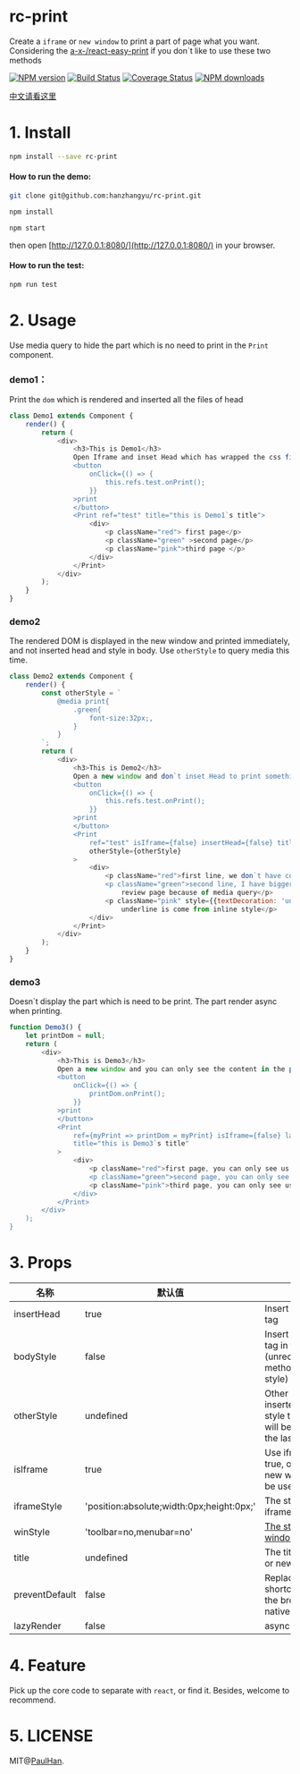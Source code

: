 
# rc-print

Create a `iframe` or `new window` to print a part of page what you want. Considering the [a-x-/react-easy-print](https://github.com/a-x-/react-easy-print) if you don`t like to use these two methods

[![NPM version](https://img.shields.io/npm/v/rc-print.svg?style=flat)](https://npmjs.org/package/rc-print)
[![Build Status](https://www.travis-ci.org/hanzhangyu/rc-print.svg?branch=master)](https://www.travis-ci.org/hanzhangyu/rc-print)
[![Coverage Status](https://coveralls.io/repos/github/hanzhangyu/rc-print/badge.svg?branch=master)](https://coveralls.io/github/hanzhangyu/rc-print?branch=master)
[![NPM downloads](http://img.shields.io/npm/dm/rc-print.svg?style=flat)](https://npmjs.org/package/rc-print)

[中文请看这里](./README_zh-CN.md)

# 1. Install

```sh
npm install --save rc-print
```

#### How to run the demo:

```sh
git clone git@github.com:hanzhangyu/rc-print.git

npm install

npm start
```

then open [http://127.0.0.1:8080/](http://127.0.0.1:8080/) in your browser.

#### How to run the test:

```sh
npm run test
```


# 2. Usage  

Use media query to hide the part which is no need to print in the `Print` component.

### demo1：
Print the `dom` which is rendered and inserted all the files of head
```js
class Demo1 extends Component {
    render() {
        return (
            <div>
                <h3>This is Demo1</h3>
                Open Iframe and inset Head which has wrapped the css file`s link to print something. <br />
                <button
                    onClick={() => {
                        this.refs.test.onPrint();
                    }}
                >print
                </button>
                <Print ref="test" title="this is Demo1`s title">
                    <div>
                        <p className="red"> first page</p>
                        <p className="green" >second page</p>
                        <p className="pink">third page </p>
                    </div>
                </Print>
            </div>
        );
    }
}
```
### demo2
The rendered DOM is displayed in the new window and printed immediately, and not inserted head and style in body. Use `otherStyle` to query media this time.
```js
class Demo2 extends Component {
    render() {
        const otherStyle = `
            @media print{
                .green{
                    font-size:32px;,
                }
            }
        `;
        return (
            <div>
                <h3>This is Demo2</h3>
                Open a new window and don`t inset Head to print something. <br />
                <button
                    onClick={() => {
                        this.refs.test.onPrint();
                    }}
                >print
                </button>
                <Print
                    ref="test" isIframe={false} insertHead={false} title="this is Demo2`s title"
                    otherStyle={otherStyle}
                >
                    <div>
                        <p className="red">first line, we don`t have color</p>
                        <p className="green">second line, I have bigger font-size in the print`s
                            review page because of media query</p>
                        <p className="pink" style={{textDecoration: 'underline'}}>third line, I have underline but my
                            underline is come from inline style</p>
                    </div>
                </Print>
            </div>
        );
    }
}
```
### demo3
Doesn`t display the part which is need to be print. The part render async when printing.
```js
function Demo3() {
    let printDom = null;
    return (
        <div>
            <h3>This is Demo3</h3>
            Open a new window and you can only see the content in the print`s page. <br />
            <button
                onClick={() => {
                    printDom.onPrint();
                }}
            >print
            </button>
            <Print
                ref={myPrint => printDom = myPrint} isIframe={false} lazyRender
                title="this is Demo3`s title"
            >
                <div>
                    <p className="red">first page, you can only see us in the print`s page</p>
                    <p className="green">second page, you can only see us in the print`s page</p>
                    <p className="pink">third page, you can only see us in the print`s page</p>
                </div>
            </Print>
        </div>
    );
}
```
# 3. Props
| 名称          | 默认值                      | 描述                      |
| -----------   | ----------------------------| --------------------------- |
| insertHead    | true              |    Insert the head tag             |
| bodyStyle     | false              |   Insert the style tag in the body (unrecommended method to write style)               | 
| otherStyle    | undefined              |  Other styles are inserted into the style tag which will be created in the last of head             |
| isIframe      | true     |   Use iframe if it`s true, otherwise new window will be used     |
| iframeStyle   | 'position:absolute;width:0px;height:0px;'   |   The style of iframe  |
| winStyle      | 'toolbar=no,menubar=no'          |   [The style of new window](https://developer.mozilla.org/en-US/docs/Web/API/Window/open#Window_features)          |
| title         | undefined                      |  The title of iframe or new window                      |
| preventDefault| false                      |  Replace the shortcut key of the browser's native print                    |
| lazyRender    | false                      |  async render                     |
# 4. Feature
Pick up the core code to separate with `react`, or find it. Besides, welcome to recommend.

# 5. LICENSE
MIT@[PaulHan](https://github.com/hanzhangyu).


